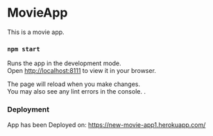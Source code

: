 # MovieApp

This is a movie app.

### `npm start`

Runs the app in the development mode.\
Open [http://localhost:8111](http://localhost:8111) to view it in your browser.

The page will reload when you make changes.\
You may also see any lint errors in the console.
.

### Deployment

App has been Deployed on:  https://new-movie-app1.herokuapp.com/
